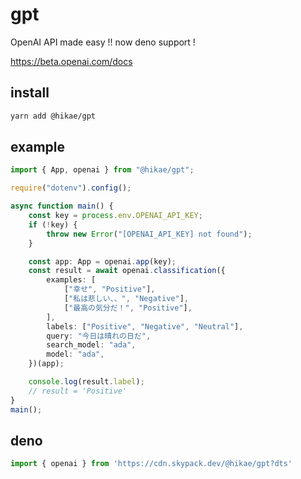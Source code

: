 # gpt

OpenAI API made easy !!
now deno support !

<https://beta.openai.com/docs>

## install

```bash
yarn add @hikae/gpt
```

## example

```ts
import { App, openai } from "@hikae/gpt";

require("dotenv").config();

async function main() {
    const key = process.env.OPENAI_API_KEY;
    if (!key) {
        throw new Error("[OPENAI_API_KEY] not found");
    }

    const app: App = openai.app(key);
    const result = await openai.classification({
        examples: [
            ["幸せ", "Positive"],
            ["私は悲しい、、", "Negative"],
            ["最高の気分だ！", "Positive"],
        ],
        labels: ["Positive", "Negative", "Neutral"],
        query: "今日は晴れの日だ",
        search_model: "ada",
        model: "ada",
    })(app);

    console.log(result.label);
    // result = 'Positive'
}
main();
```

## deno

```ts
import { openai } from 'https://cdn.skypack.dev/@hikae/gpt?dts'
```
